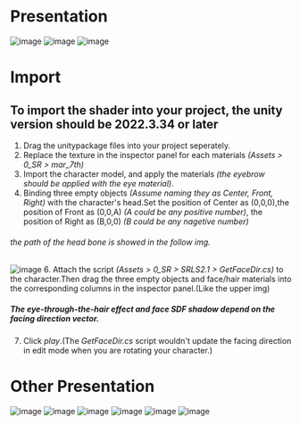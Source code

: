 # Presentation
![image](SRLS2.1.3/img/capture187.png)
![image](SRLS2.1.3/img/capture173.png)
![image](SRLS2.1.3/img/capture169.png)

# Import
## To import the shader into your project, the unity version should be 2022.3.34 or later
1. Drag the unitypackage files into your project seperately.
2. Replace the texture in the inspector panel for each materials _(Assets > 0_SR > mar_7th)_
3. Import the character model, and apply the materials _(the eyebrow should be applied with the eye material)_.
4. Binding three empty objects _(Assume naming they as Center, Front, Right)_ with the character's head.Set the position of Center as (0,0,0),the position of Front as (0,0,A)  _(A could be any positive number)_, the position of Right as (B,0,0) _(B could be any nagetive number)_
###### the path of the head bone is showed in the follow img.
![image](SRLS2.1.3/img/Show.png)
6. Attach the script _(Assets > 0_SR > SRLS2.1 > GetFaceDir.cs)_ to the character.Then drag the three empty objects and face/hair materials into the corresponding columns in the inspector panel.(Like the upper img)
##### The eye-through-the-hair effect and face SDF shadow depend on the facing direction vector.
7. Click _play_.(The _GetFaceDir.cs_ script wouldn't update the facing direction in edit mode when you are rotating your character.)

# Other Presentation
![image](SRLS2.1.3/img/capture175.png)
![image](SRLS2.1.3/img/capture183.png)
![image](SRLS2.1.3/img/capture171.png)
![image](SRLS2.1.3/img/capture167.png)
![image](SRLS2.1.3/img/capture177.png)
![image](SRLS2.1.3/img/capture179.png)

